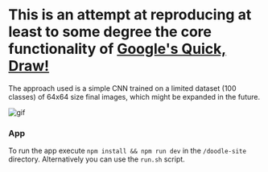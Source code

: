 # This is an attempt at reproducing at least to some degree the core functionality of [Google's Quick, Draw!](https://quickdraw.withgoogle.com/)

The approach used is a simple CNN trained on a limited dataset (100 classes) of 64x64 size final images, which might be expanded in the future.

![gif](https://raw.githubusercontent.com/j-millet/doodle-detection/master/images/show.gif)

### App
To run the app execute ```npm install && npm run dev``` in the ```/doodle-site``` directory. Alternatively you can use the ```run.sh``` script.